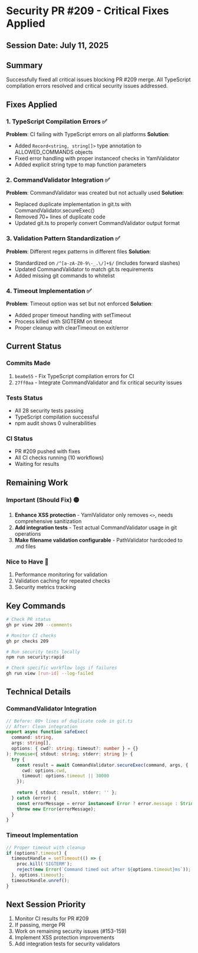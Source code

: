 # Security PR #209 - Critical Fixes Applied

## Session Date: July 11, 2025

## Summary
Successfully fixed all critical issues blocking PR #209 merge. All TypeScript compilation errors resolved and critical security issues addressed.

## Fixes Applied

### 1. TypeScript Compilation Errors ✅
**Problem**: CI failing with TypeScript errors on all platforms
**Solution**: 
- Added `Record<string, string[]>` type annotation to ALLOWED_COMMANDS objects
- Fixed error handling with proper instanceof checks in YamlValidator
- Added explicit string type to map function parameters

### 2. CommandValidator Integration ✅
**Problem**: CommandValidator was created but not actually used
**Solution**:
- Replaced duplicate implementation in git.ts with CommandValidator.secureExec()
- Removed 70+ lines of duplicate code
- Updated git.ts to properly convert CommandValidator output format

### 3. Validation Pattern Standardization ✅
**Problem**: Different regex patterns in different files
**Solution**:
- Standardized on `/^[a-zA-Z0-9\-_.\/]+$/` (includes forward slashes)
- Updated CommandValidator to match git.ts requirements
- Added missing git commands to whitelist

### 4. Timeout Implementation ✅
**Problem**: Timeout option was set but not enforced
**Solution**:
- Added proper timeout handling with setTimeout
- Process killed with SIGTERM on timeout
- Proper cleanup with clearTimeout on exit/error

## Current Status

### Commits Made
1. `bea0e55` - Fix TypeScript compilation errors for CI
2. `27ff0aa` - Integrate CommandValidator and fix critical security issues

### Tests Status
- All 28 security tests passing
- TypeScript compilation successful
- npm audit shows 0 vulnerabilities

### CI Status
- PR #209 pushed with fixes
- All CI checks running (10 workflows)
- Waiting for results

## Remaining Work

### Important (Should Fix) 🟡
1. **Enhance XSS protection** - YamlValidator only removes `<>`, needs comprehensive sanitization
2. **Add integration tests** - Test actual CommandValidator usage in git operations
3. **Make filename validation configurable** - PathValidator hardcoded to .md files

### Nice to Have 🔵
1. Performance monitoring for validation
2. Validation caching for repeated checks
3. Security metrics tracking

## Key Commands

```bash
# Check PR status
gh pr view 209 --comments

# Monitor CI checks
gh pr checks 209

# Run security tests locally
npm run security:rapid

# Check specific workflow logs if failures
gh run view [run-id] --log-failed
```

## Technical Details

### CommandValidator Integration
```typescript
// Before: 80+ lines of duplicate code in git.ts
// After: Clean integration
export async function safeExec(
  command: string, 
  args: string[], 
  options: { cwd?: string; timeout?: number } = {}
): Promise<{ stdout: string; stderr: string }> {
  try {
    const result = await CommandValidator.secureExec(command, args, {
      cwd: options.cwd,
      timeout: options.timeout || 30000
    });
    
    return { stdout: result, stderr: '' };
  } catch (error) {
    const errorMessage = error instanceof Error ? error.message : String(error);
    throw new Error(errorMessage);
  }
}
```

### Timeout Implementation
```typescript
// Proper timeout with cleanup
if (options?.timeout) {
  timeoutHandle = setTimeout(() => {
    proc.kill('SIGTERM');
    reject(new Error(`Command timed out after ${options.timeout}ms`));
  }, options.timeout);
  timeoutHandle.unref();
}
```

## Next Session Priority
1. Monitor CI results for PR #209
2. If passing, merge PR
3. Work on remaining security issues (#153-159)
4. Implement XSS protection improvements
5. Add integration tests for security validators